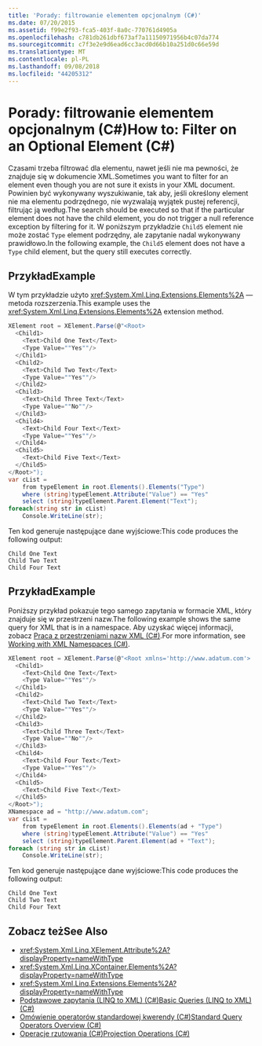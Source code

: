```yaml
---
title: 'Porady: filtrowanie elementem opcjonalnym (C#)'
ms.date: 07/20/2015
ms.assetid: f99e2f93-fca5-403f-8a0c-770761d4905a
ms.openlocfilehash: c781db261dbf673af7a11150971956b4c07da774
ms.sourcegitcommit: c7f3e2e9d6ead6cc3acd0d66b10a251d0c66e59d
ms.translationtype: MT
ms.contentlocale: pl-PL
ms.lasthandoff: 09/08/2018
ms.locfileid: "44205312"
---
```

# <a name="how-to-filter-on-an-optional-element-c"></a><span data-ttu-id="9d7b8-102">Porady: filtrowanie elementem opcjonalnym (C#)</span><span class="sxs-lookup"><span data-stu-id="9d7b8-102">How to: Filter on an Optional Element (C#)</span></span>
<span data-ttu-id="9d7b8-103">Czasami trzeba filtrować dla elementu, nawet jeśli nie ma pewności, że znajduje się w dokumencie XML.</span><span class="sxs-lookup"><span data-stu-id="9d7b8-103">Sometimes you want to filter for an element even though you are not sure it exists in your XML document.</span></span> <span data-ttu-id="9d7b8-104">Powinien być wykonywany wyszukiwanie, tak aby, jeśli określony element nie ma elementu podrzędnego, nie wyzwalają wyjątek pustej referencji, filtrując ją według.</span><span class="sxs-lookup"><span data-stu-id="9d7b8-104">The search should be executed so that if the particular element does not have the child element, you do not trigger a null reference exception by filtering for it.</span></span> <span data-ttu-id="9d7b8-105">W poniższym przykładzie `Child5` element nie może zostać `Type` element podrzędny, ale zapytanie nadal wykonywany prawidłowo.</span><span class="sxs-lookup"><span data-stu-id="9d7b8-105">In the following example, the `Child5` element does not have a `Type` child element, but the query still executes correctly.</span></span>  
  
## <a name="example"></a><span data-ttu-id="9d7b8-106">Przykład</span><span class="sxs-lookup"><span data-stu-id="9d7b8-106">Example</span></span>  
 <span data-ttu-id="9d7b8-107">W tym przykładzie użyto <xref:System.Xml.Linq.Extensions.Elements%2A> — metoda rozszerzenia.</span><span class="sxs-lookup"><span data-stu-id="9d7b8-107">This example uses the <xref:System.Xml.Linq.Extensions.Elements%2A> extension method.</span></span>  
  
```csharp  
XElement root = XElement.Parse(@"<Root>  
  <Child1>  
    <Text>Child One Text</Text>  
    <Type Value=""Yes""/>  
  </Child1>  
  <Child2>  
    <Text>Child Two Text</Text>  
    <Type Value=""Yes""/>  
  </Child2>  
  <Child3>  
    <Text>Child Three Text</Text>  
    <Type Value=""No""/>  
  </Child3>  
  <Child4>  
    <Text>Child Four Text</Text>  
    <Type Value=""Yes""/>  
  </Child4>  
  <Child5>  
    <Text>Child Five Text</Text>  
  </Child5>  
</Root>");  
var cList =  
    from typeElement in root.Elements().Elements("Type")  
    where (string)typeElement.Attribute("Value") == "Yes"  
    select (string)typeElement.Parent.Element("Text");  
foreach(string str in cList)  
    Console.WriteLine(str);  
```  
  
 <span data-ttu-id="9d7b8-108">Ten kod generuje następujące dane wyjściowe:</span><span class="sxs-lookup"><span data-stu-id="9d7b8-108">This code produces the following output:</span></span>  
  
```  
Child One Text  
Child Two Text  
Child Four Text  
```  
  
## <a name="example"></a><span data-ttu-id="9d7b8-109">Przykład</span><span class="sxs-lookup"><span data-stu-id="9d7b8-109">Example</span></span>  
 <span data-ttu-id="9d7b8-110">Poniższy przykład pokazuje tego samego zapytania w formacie XML, który znajduje się w przestrzeni nazw.</span><span class="sxs-lookup"><span data-stu-id="9d7b8-110">The following example shows the same query for XML that is in a namespace.</span></span> <span data-ttu-id="9d7b8-111">Aby uzyskać więcej informacji, zobacz [Praca z przestrzeniami nazw XML (C#)](../../../../csharp/programming-guide/concepts/linq/working-with-xml-namespaces.md).</span><span class="sxs-lookup"><span data-stu-id="9d7b8-111">For more information, see [Working with XML Namespaces (C#)](../../../../csharp/programming-guide/concepts/linq/working-with-xml-namespaces.md).</span></span>  
  
```csharp  
XElement root = XElement.Parse(@"<Root xmlns='http://www.adatum.com'>  
  <Child1>  
    <Text>Child One Text</Text>  
    <Type Value=""Yes""/>  
  </Child1>  
  <Child2>  
    <Text>Child Two Text</Text>  
    <Type Value=""Yes""/>  
  </Child2>  
  <Child3>  
    <Text>Child Three Text</Text>  
    <Type Value=""No""/>  
  </Child3>  
  <Child4>  
    <Text>Child Four Text</Text>  
    <Type Value=""Yes""/>  
  </Child4>  
  <Child5>  
    <Text>Child Five Text</Text>  
  </Child5>  
</Root>");  
XNamespace ad = "http://www.adatum.com";  
var cList =  
    from typeElement in root.Elements().Elements(ad + "Type")  
    where (string)typeElement.Attribute("Value") == "Yes"  
    select (string)typeElement.Parent.Element(ad + "Text");  
foreach (string str in cList)  
    Console.WriteLine(str);  
```  
  
 <span data-ttu-id="9d7b8-112">Ten kod generuje następujące dane wyjściowe:</span><span class="sxs-lookup"><span data-stu-id="9d7b8-112">This code produces the following output:</span></span>  
  
```  
Child One Text  
Child Two Text  
Child Four Text  
```  
  
## <a name="see-also"></a><span data-ttu-id="9d7b8-113">Zobacz też</span><span class="sxs-lookup"><span data-stu-id="9d7b8-113">See Also</span></span>

- <xref:System.Xml.Linq.XElement.Attribute%2A?displayProperty=nameWithType>  
- <xref:System.Xml.Linq.XContainer.Elements%2A?displayProperty=nameWithType>  
- <xref:System.Xml.Linq.Extensions.Elements%2A?displayProperty=nameWithType>  
- [<span data-ttu-id="9d7b8-114">Podstawowe zapytania (LINQ to XML) (C#)</span><span class="sxs-lookup"><span data-stu-id="9d7b8-114">Basic Queries (LINQ to XML) (C#)</span></span>](../../../../csharp/programming-guide/concepts/linq/basic-queries-linq-to-xml.md)  
- [<span data-ttu-id="9d7b8-115">Omówienie operatorów standardowej kwerendy (C#)</span><span class="sxs-lookup"><span data-stu-id="9d7b8-115">Standard Query Operators Overview (C#)</span></span>](../../../../csharp/programming-guide/concepts/linq/standard-query-operators-overview.md)  
- [<span data-ttu-id="9d7b8-116">Operacje rzutowania (C#)</span><span class="sxs-lookup"><span data-stu-id="9d7b8-116">Projection Operations (C#)</span></span>](../../../../csharp/programming-guide/concepts/linq/projection-operations.md)
